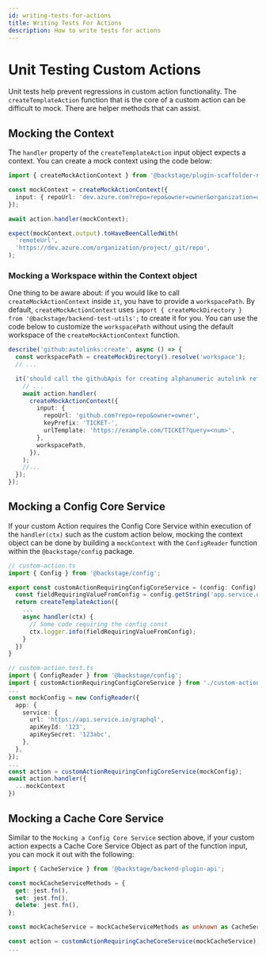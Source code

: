```yaml
---
id: writing-tests-for-actions
title: Writing Tests For Actions
description: How to write tests for actions
---
```


# Unit Testing Custom Actions

Unit tests help prevent regressions in custom action functionality. The `createTemplateAction` function that is the core of a custom action can be difficult to mock. There are helper methods that can assist.

## Mocking the Context

The `handler` property of the `createTemplateAction` input object expects a context. You can create a mock context using the code below:

```typescript
import { createMockActionContext } from '@backstage/plugin-scaffolder-node-test-utils';

const mockContext = createMockActionContext({
  input: { repoUrl: 'dev.azure.com?repo=repo&owner=owner&organization=org' },
});

await action.handler(mockContext);

expect(mockContext.output).toHaveBeenCalledWith(
  'remoteUrl',
  'https://dev.azure.com/organization/project/_git/repo',
);
```

### Mocking a Workspace within the Context object

One thing to be aware about: if you would like to call `createMockActionContext` inside `it`,
you have to provide a `workspacePath`. By default, `createMockActionContext` uses
`import { createMockDirectory } from '@backstage/backend-test-utils';` to create it for you. You can use the code below to customize the `workspacePath` without using the default workspace of the `createMockActionContext` function.

```typescript
describe('github:autolinks:create', async () => {
  const workspacePath = createMockDirectory().resolve('workspace');
  // ...

  it('should call the githubApis for creating alphanumeric autolink reference', async () => {
    // ...
    await action.handler(
      createMockActionContext({
        input: {
          repoUrl: 'github.com?repo=repo&owner=owner',
          keyPrefix: 'TICKET-',
          urlTemplate: 'https://example.com/TICKET?query=<num>',
        },
        workspacePath,
      }),
    );
    //...
  });
});
```

## Mocking a Config Core Service

If your custom Action requires the Config Core Service within execution of the `handler(ctx)` such as the custom action below, mocking the context object can be done by building a `mockContext` with the `ConfigReader` function within the `@backstage/config` package.

```typescript
// custom-action.ts
import { Config } from '@backstage/config';

export const customActionRequiringConfigCoreService = (config: Config) => {
  const fieldRequiringValueFromConfig = config.getString('app.service.url');
  return createTemplateAction({
    ...
    async handler(ctx) {
      // Some code requiring the config const
      ctx.logger.info(fieldRequiringValueFromConfig);
    }
  })
}
```

```typescript
// custom-action.test.ts
import { ConfigReader } from '@backstage/config';
import { customActionRequiringConfigCoreService } from './custom-action.ts';
...
const mockConfig = new ConfigReader({
  app: {
    service: {
      url: 'https://api.service.io/graphql',
      apiKeyId: '123',
      apiKeySecret: '123abc',
    },
  },
});
...
const action = customActionRequiringConfigCoreService(mockConfig);
await action.handler({
  ...mockContext
})
```

## Mocking a Cache Core Service

Similar to the `Mocking a Config Core Service` section above, if your custom action expects a Cache Core Service Object as part of the function input, you can mock it out with the following:

```typescript
import { CacheService } from '@backstage/backend-plugin-api';

const mockCacheServiceMethods = {
  get: jest.fn(),
  set: jest.fn(),
  delete: jest.fn(),
};

const mockCacheService = mockCacheServiceMethods as unknown as CacheService;

const action = customActionRequiringCacheCoreService(mockCacheService);
...
```
